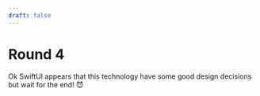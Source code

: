```yaml
---
draft: false
---
```

# Round 4

Ok SwiftUI appears that this technology have some good design decisions but wait for the end! 😈
